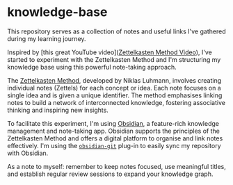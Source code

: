 # knowledge-base

This repository serves as a collection of notes and useful links I've gathered during my learning journey. 

Inspired by [this great YouTube video]([Zettelkasten Method Video](https://youtu.be/L9SLlxaEEXY)), I've started to experiment with the Zettelkasten Method and I'm structuring my knowledge base using this powerful note-taking approach.

The [Zettelkasten Method](https://zettelkasten.de/posts/overview/), developed by Niklas Luhmann, involves creating individual notes (Zettels) for each concept or idea. Each note focuses on a single idea and is given a unique identifier. The method emphasises linking notes to build a network of interconnected knowledge, fostering associative thinking and inspiring new insights.

To facilitate this experiment, I'm using [Obsidian](https://obsidian.md/), a feature-rich knowledge management and note-taking app. Obsidian supports the principles of the Zettelkasten Method and offers a digital platform to organise and link notes effectively. I'm using the [`obsidian-git`](https://github.com/denolehov/obsidian-git) plug-in to easily sync my repository with Obsidian.

As a note to myself: remember to keep notes focused, use meaningful titles, and establish regular review sessions to expand your knowledge graph.